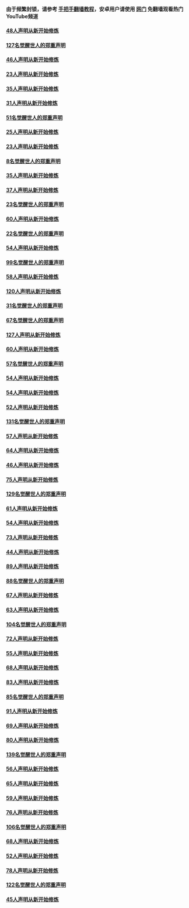 #### 由于频繁封锁，请参考 [手把手翻墙教程](https://github.com/gfw-breaker/guides/wiki/)，安卓用户请使用 [网门](https://github.com/gfw-breaker/nogfw/blob/master/dl.md?t=02240300) 免翻墙观看热门YouTube频道 

#### [48人声明从新开始修炼](../pages/91/421202.md?t=02240300) 

#### [127名觉醒世人的郑重声明](../pages/91/421224.md?t=02240300) 

#### [46人声明从新开始修炼](../pages/91/421203.md?t=02240300) 

#### [23人声明从新开始修炼](../pages/91/421138.md?t=02240300) 

#### [35人声明从新开始修炼](../pages/91/421122.md?t=02240300) 

#### [31人声明从新开始修炼](../pages/91/421081.md?t=02240300) 

#### [51名觉醒世人的郑重声明](../pages/91/421080.md?t=02240300) 

#### [25人声明从新开始修炼](../pages/91/421020.md?t=02240300) 

#### [23人声明从新开始修炼](../pages/91/420884.md?t=02240300) 

#### [8名觉醒世人的郑重声明](../pages/91/420883.md?t=02240300) 

#### [35人声明从新开始修炼](../pages/91/420809.md?t=02240300) 

#### [37人声明从新开始修炼](../pages/91/420766.md?t=02240300) 

#### [23名觉醒世人的郑重声明](../pages/91/420765.md?t=02240300) 

#### [60人声明从新开始修炼](../pages/91/420727.md?t=02240300) 

#### [22名觉醒世人的郑重声明](../pages/91/420726.md?t=02240300) 

#### [54人声明从新开始修炼](../pages/91/420529.md?t=02240300) 

#### [99名觉醒世人的郑重声明](../pages/91/420528.md?t=02240300) 

#### [58人声明从新开始修炼](../pages/91/420198.md?t=02240300) 

#### [120人声明从新开始修炼](../pages/91/420141.md?t=02240300) 

#### [31名觉醒世人的郑重声明](../pages/91/420197.md?t=02240300) 

#### [67名觉醒世人的郑重声明](../pages/91/420140.md?t=02240300) 

#### [127人声明从新开始修炼](../pages/91/420082.md?t=02240300) 

#### [60人声明从新开始修炼](../pages/91/420081.md?t=02240300) 

#### [57名觉醒世人的郑重声明](../pages/91/420080.md?t=02240300) 

#### [54人声明从新开始修炼](../pages/91/419533.md?t=02240300) 

#### [54人声明从新开始修炼](../pages/91/419532.md?t=02240300) 

#### [52人声明从新开始修炼](../pages/91/419531.md?t=02240300) 

#### [131名觉醒世人的郑重声明](../pages/91/419530.md?t=02240300) 

#### [57人声明从新开始修炼](../pages/91/419430.md?t=02240300) 

#### [64人声明从新开始修炼](../pages/91/419429.md?t=02240300) 

#### [46人声明从新开始修炼](../pages/91/419428.md?t=02240300) 

#### [75人声明从新开始修炼](../pages/91/419427.md?t=02240300) 

#### [129名觉醒世人的郑重声明](../pages/91/419426.md?t=02240300) 

#### [61人声明从新开始修炼](../pages/91/419198.md?t=02240300) 

#### [54人声明从新开始修炼](../pages/91/419197.md?t=02240300) 

#### [73人声明从新开始修炼](../pages/91/419196.md?t=02240300) 

#### [44人声明从新开始修炼](../pages/91/419075.md?t=02240300) 

#### [89人声明从新开始修炼](../pages/91/419074.md?t=02240300) 

#### [88名觉醒世人的郑重声明](../pages/91/419195.md?t=02240300) 

#### [67人声明从新开始修炼](../pages/91/419073.md?t=02240300) 

#### [63人声明从新开始修炼](../pages/91/419072.md?t=02240300) 

#### [104名觉醒世人的郑重声明](../pages/91/419071.md?t=02240300) 

#### [72人声明从新开始修炼](../pages/91/418902.md?t=02240300) 

#### [55人声明从新开始修炼](../pages/91/418901.md?t=02240300) 

#### [68人声明从新开始修炼](../pages/91/418900.md?t=02240300) 

#### [83人声明从新开始修炼](../pages/91/418757.md?t=02240300) 

#### [85名觉醒世人的郑重声明](../pages/91/418899.md?t=02240300) 

#### [91人声明从新开始修炼](../pages/91/418756.md?t=02240300) 

#### [69人声明从新开始修炼](../pages/91/418755.md?t=02240300) 

#### [80人声明从新开始修炼](../pages/91/418754.md?t=02240300) 

#### [139名觉醒世人的郑重声明](../pages/91/418753.md?t=02240300) 

#### [56人声明从新开始修炼](../pages/91/418594.md?t=02240300) 

#### [65人声明从新开始修炼](../pages/91/418593.md?t=02240300) 

#### [59人声明从新开始修炼](../pages/91/418592.md?t=02240300) 

#### [76人声明从新开始修炼](../pages/91/418431.md?t=02240300) 

#### [106名觉醒世人的郑重声明](../pages/91/418591.md?t=02240300) 

#### [68人声明从新开始修炼](../pages/91/418430.md?t=02240300) 

#### [52人声明从新开始修炼](../pages/91/418429.md?t=02240300) 

#### [78人声明从新开始修炼](../pages/91/418428.md?t=02240300) 

#### [122名觉醒世人的郑重声明](../pages/91/418427.md?t=02240300) 

#### [45人声明从新开始修炼](../pages/91/418248.md?t=02240300) 

